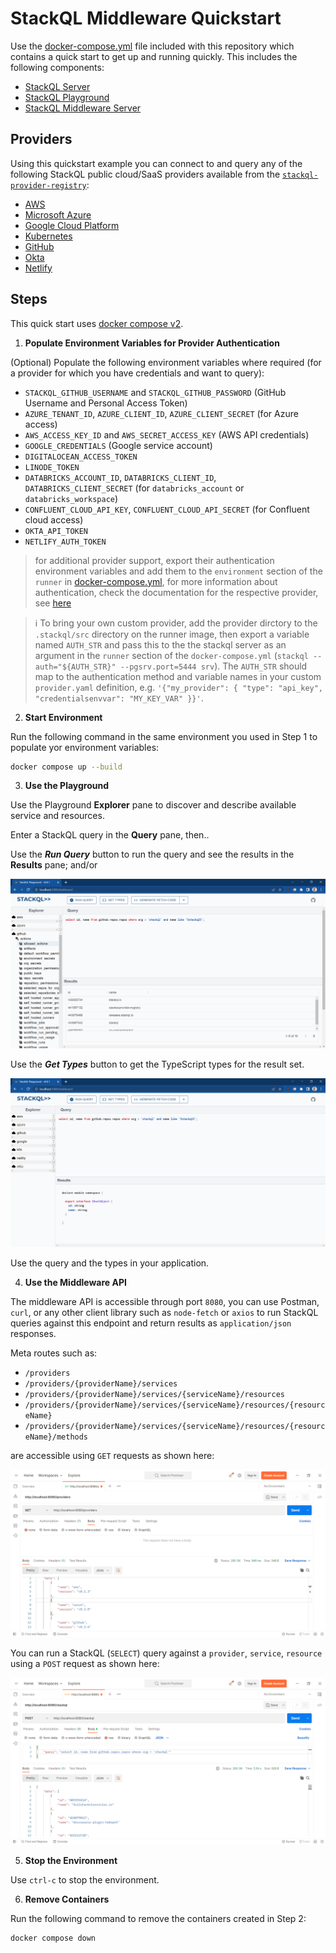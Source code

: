 # StackQL Middleware Quickstart

Use the [docker-compose.yml](../docker-compose.yml) file included with this repository which contains a quick start to get up and running quickly.  This includes the following components:  

- [StackQL Server](https://github.com/stackql/stackql)
- [StackQL Playground](https://github.com/stackql/stackql-playground)
- [StackQL Middleware Server](../README.md)

## Providers

Using this quickstart example you can connect to and query any of the following StackQL public cloud/SaaS providers available from the [`stackql-provider-registry`](https://github.com/stackql/stackql-provider-registry):  

- [AWS](https://registry.stackql.io/providers/aws/)
- [Microsoft Azure](https://registry.stackql.io/providers/azure/)
- [Google Cloud Platform](https://registry.stackql.io/providers/google/)
- [Kubernetes](https://registry.stackql.io/providers/k8s/)
- [GitHub](https://registry.stackql.io/providers/github/)
- [Okta](https://registry.stackql.io/providers/okta/)
- [Netlify](https://registry.stackql.io/providers/netlify/)

## Steps

This quick start uses [docker compose v2](https://docs.docker.com/compose/).  

1. __Populate Environment Variables for Provider Authentication__

(Optional) Populate the following environment variables where required (for a provider for which you have credentials and want to query):  

- `STACKQL_GITHUB_USERNAME` and `STACKQL_GITHUB_PASSWORD` (GitHub Username and Personal Access Token)
- `AZURE_TENANT_ID`, `AZURE_CLIENT_ID`, `AZURE_CLIENT_SECRET` (for Azure access)
- `AWS_ACCESS_KEY_ID` and `AWS_SECRET_ACCESS_KEY` (AWS API credentials)
- `GOOGLE_CREDENTIALS` (Google service account)
- `DIGITALOCEAN_ACCESS_TOKEN`
- `LINODE_TOKEN`
- `DATABRICKS_ACCOUNT_ID`, `DATABRICKS_CLIENT_ID`, `DATABRICKS_CLIENT_SECRET` (for `databricks_account` or `databricks_workspace`)
- `CONFLUENT_CLOUD_API_KEY`, `CONFLUENT_CLOUD_API_SECRET` (for Confluent cloud access)
- `OKTA_API_TOKEN`
- `NETLIFY_AUTH_TOKEN`

> for additional provider support, export their authentication environment variables and add them to the `environment` section of the `runner` in [docker-compose.yml](../docker-compose.yml), for more information about authentication, check the documentation for the respective provider, see [here](https://registry.stackql.io/)

> ℹ️ To bring your own custom provider, add the provider dirctory to the `.stackql/src` directory on the runner image, then export a variable named `AUTH_STR` and pass this to the the stackql server as an argument in the `runner` section of the `docker-compose.yml` (`stackql --auth="${AUTH_STR}" --pgsrv.port=5444 srv`).  The `AUTH_STR` should map to the authentication method and variable names in your custom `provider.yaml` definition, e.g. `'{"my_provider": { "type": "api_key", "credentialsenvvar": "MY_KEY_VAR" }}'`.

2. __Start Environment__

Run the following command in the same environment you used in Step 1 to populate yor environment variables:  

```bash
docker compose up --build
```

3. __Use the Playground__

Use the Playground __Explorer__ pane to discover and describe available service and resources.  

Enter a StackQL query in the __Query__ pane, then..  

Use the __*Run Query*__ button to run the query and see the results in the __Results__ pane; and/or  

[![StackQL Playground Query](images/playground-query.png)](images/playground-query.png)

Use the __*Get Types*__ button to get the TypeScript types for the result set.  

[![StackQL Playground Types](images/playground-types.png)](images/playground-types.png)

Use the query and the types in your application.  

4. __Use the Middleware API__

The middleware API is accessible through port `8080`, you can use Postman, `curl`, or any other client library such as `node-fetch` or `axios` to run StackQL queries against this endpoint and return results as `application/json` responses.  

Meta routes such as:  

- `/providers`
- `/providers/{providerName}/services`
- `/providers/{providerName}/services/{serviceName}/resources`
- `/providers/{providerName}/services/{serviceName}/resources/{resourceName}`
- `/providers/{providerName}/services/{serviceName}/resources/{resourceName}/methods`

are accessible using `GET` requests as shown here:  

[![StackQL Meta Queries](images/stackql-postman-meta-queries.png)](images/stackql-postman-meta-queries.png)

You can run a StackQL (`SELECT`) query against a `provider`, `service`, `resource` using a `POST` request as shown here:  

[![StackQL Queries](images/stackql-postman-queries.png)](images/stackql-postman-queries.png)

5. __Stop the Environment__

Use `ctrl-c` to stop the environment.  

6. __Remove Containers__

Run the following command to remove the containers created in Step 2:  

```bash
docker compose down
```